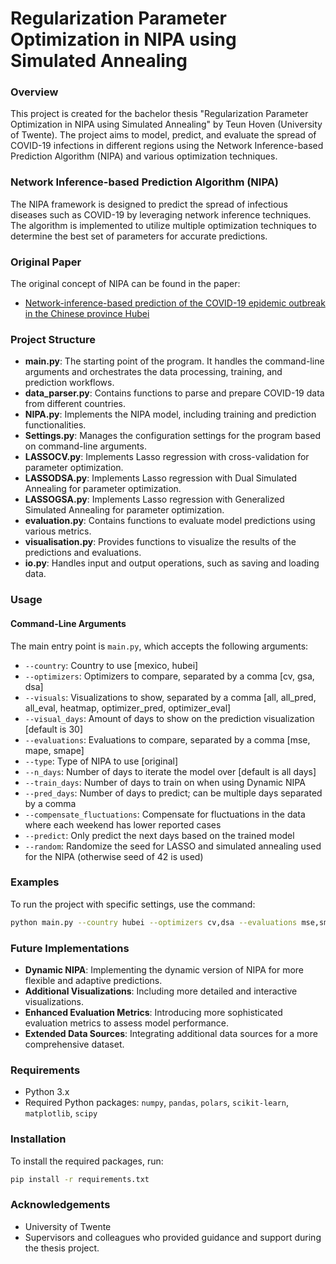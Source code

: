 # Regularization Parameter Optimization in NIPA using Simulated Annealing

### Overview
This project is created for the bachelor thesis "Regularization Parameter Optimization in NIPA using Simulated Annealing" by Teun Hoven (University of Twente). The project aims to model, predict, and evaluate the spread of COVID-19 infections in different regions using the Network Inference-based Prediction Algorithm (NIPA) and various optimization techniques. 

### Network Inference-based Prediction Algorithm (NIPA)
The NIPA framework is designed to predict the spread of infectious diseases such as COVID-19 by leveraging network inference techniques. The algorithm is implemented to utilize multiple optimization techniques to determine the best set of parameters for accurate predictions.

### Original Paper
The original concept of NIPA can be found in the paper:
- [Network-inference-based prediction of the COVID-19 epidemic outbreak in the Chinese province Hubei](https://appliednetsci.springeropen.com/articles/10.1007/s41109-020-00274-2)

### Project Structure
- **main.py**: The starting point of the program. It handles the command-line arguments and orchestrates the data processing, training, and prediction workflows.
- **data_parser.py**: Contains functions to parse and prepare COVID-19 data from different countries.
- **NIPA.py**: Implements the NIPA model, including training and prediction functionalities.
- **Settings.py**: Manages the configuration settings for the program based on command-line arguments.
- **LASSOCV.py**: Implements Lasso regression with cross-validation for parameter optimization.
- **LASSODSA.py**: Implements Lasso regression with Dual Simulated Annealing for parameter optimization.
- **LASSOGSA.py**: Implements Lasso regression with Generalized Simulated Annealing for parameter optimization.
- **evaluation.py**: Contains functions to evaluate model predictions using various metrics.
- **visualisation.py**: Provides functions to visualize the results of the predictions and evaluations.
- **io.py**: Handles input and output operations, such as saving and loading data.

### Usage

#### Command-Line Arguments
The main entry point is `main.py`, which accepts the following arguments:

- `--country`: Country to use [mexico, hubei]
- `--optimizers`: Optimizers to compare, separated by a comma [cv, gsa, dsa]
- `--visuals`: Visualizations to show, separated by a comma [all, all_pred, all_eval, heatmap, optimizer_pred, optimizer_eval]
- `--visual_days`: Amount of days to show on the prediction visualization [default is 30]
- `--evaluations`: Evaluations to compare, separated by a comma [mse, mape, smape]
- `--type`: Type of NIPA to use [original]
- `--n_days`: Number of days to iterate the model over [default is all days]
- `--train_days`: Number of days to train on when using Dynamic NIPA
- `--pred_days`: Number of days to predict; can be multiple days separated by a comma
- `--compensate_fluctuations`: Compensate for fluctuations in the data where each weekend has lower reported cases
- `--predict`: Only predict the next days based on the trained model
- `--random`: Randomize the seed for LASSO and simulated annealing used for the NIPA (otherwise seed of 42 is used)

### Examples
To run the project with specific settings, use the command:
```bash
python main.py --country hubei --optimizers cv,dsa --evaluations mse,smape --pred_days 1,2,3,4,5,6
```

### Future Implementations
- **Dynamic NIPA**: Implementing the dynamic version of NIPA for more flexible and adaptive predictions.
- **Additional Visualizations**: Including more detailed and interactive visualizations.
- **Enhanced Evaluation Metrics**: Introducing more sophisticated evaluation metrics to assess model performance.
- **Extended Data Sources**: Integrating additional data sources for a more comprehensive dataset.

### Requirements
- Python 3.x
- Required Python packages: `numpy`, `pandas`, `polars`, `scikit-learn`, `matplotlib`, `scipy`

### Installation
To install the required packages, run:
```bash
pip install -r requirements.txt
```

### Acknowledgements
- University of Twente
- Supervisors and colleagues who provided guidance and support during the thesis project.
